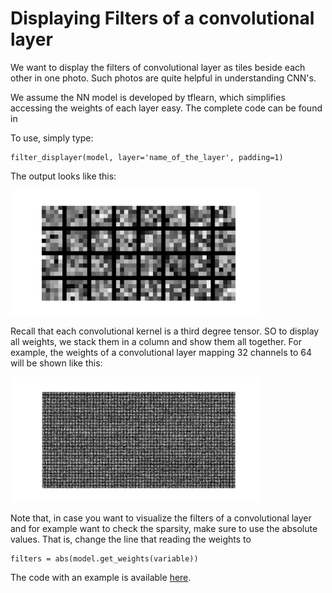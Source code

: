 # Displaying Filters of a convolutional layer
We want to display the filters of convolutional layer as tiles beside each other in one photo. Such photos are quite helpful in understanding CNN's.

We assume the NN model is developed by tflearn, which simplifies accessing the weights of each layer easy. The complete code can be found in

To use, simply type:
    
    filter_displayer(model, layer='name_of_the_layer', padding=1)

The output looks like this:

<img src="https://github.com/arashsaber/Displaying-filters-of-a-convolutional-layer/blob/master/Figs/layer1_filters.png" width="400">

Recall that each convolutional kernel is a third degree tensor. SO to display all
weights, we stack them in a column and show them all together. For example,
the weights of a convolutional layer mapping 32 channels to 64 will be shown like this:

<img src="https://github.com/arashsaber/Displaying-filters-of-a-convolutional-layer/blob/master/Figs/layer2_filters.png" width="400">

Note that, in case you want to visualize the filters of a convolutional layer and for example want to check the sparsity, make sure to use the absolute values. That is, change the line that reading the weights to

    filters = abs(model.get_weights(variable))
    
The code with an example is available [here](https://github.com/arashsaber/Displaying-filters-of-a-convolutional-layer/blob/master/displayer.py).

        
  
